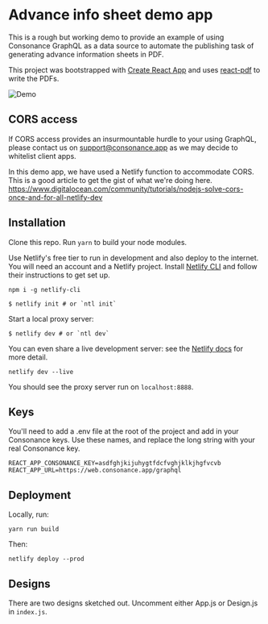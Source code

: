 # Advance info sheet demo app

This is a rough but working demo to provide an example of using Consonance GraphQL as a data source to automate the publishing task of generating advance information sheets in PDF.

This project was bootstrapped with [Create React App](https://github.com/facebook/create-react-app) and uses [react-pdf](https://react-pdf.org/) to write the PDFs.

![Demo](/demo.png)

## CORS access

If CORS access provides an insurmountable hurdle to your using GraphQL, please contact us on support@consonance.app as we may decide to whitelist client apps.

In this demo app, we have used a Netlify function to accommodate CORS. This is a good article to get the gist of what we're doing here. https://www.digitalocean.com/community/tutorials/nodejs-solve-cors-once-and-for-all-netlify-dev


## Installation

Clone this repo. Run `yarn` to build your node modules.

Use Netlify's free tier to run in development and also deploy to the internet. You will need an account and a Netlify project. Install [Netlify CLI](https://docs.netlify.com/cli/get-started/) and follow their instructions to get set up.

```
npm i -g netlify-cli

$ netlify init # or `ntl init`
```

Start a local proxy server:

```
$ netlify dev # or `ntl dev`
```

You can even share a live development server: see the [Netlify docs](https://docs.netlify.com/cli/get-started/#share-a-live-development-server) for more detail.
```
netlify dev --live
```

You should see the proxy server run on `localhost:8888`.

## Keys

You'll need to add a .env file at the root of the project and add in your Consonance keys. Use these names, and replace the long string with your real Consonance key.

```
REACT_APP_CONSONANCE_KEY=asdfghjkijuhygtfdcfvghjklkjhgfvcvb
REACT_APP_URL=https://web.consonance.app/graphql
```

## Deployment

Locally, run:

```
yarn run build
```

Then:

```
netlify deploy --prod
```

## Designs

There are two designs sketched out. Uncomment either App.js or Design.js in `index.js`.
